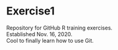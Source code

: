 # Exercise1
Repository for GitHub R training exercises.  
Established Nov. 16, 2020.  
Cool to finally learn how to use Git. 
